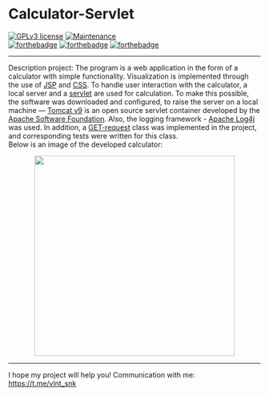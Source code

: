 # Calculator-Servlet

[![GPLv3 license](https://img.shields.io/badge/License-GPLv3-blue.svg)](http://perso.crans.org/besson/LICENSE.html)
[![Maintenance](https://img.shields.io/badge/Maintained%3F-yes-green.svg)](https://GitHub.com/Naereen/StrapDown.js/graphs/commit-activity)  
[![forthebadge](https://forthebadge.com/images/badges/made-with-java.svg)](https://forthebadge.com)
[![forthebadge](https://forthebadge.com/images/badges/uses-html.svg)](https://forthebadge.com)
[![forthebadge](https://forthebadge.com/images/badges/uses-css.svg)](https://forthebadge.com)

---

Description project: The program is a web application in the form of a calculator with simple functionality. Visualization is implemented through the use of [JSP](https://en.wikipedia.org/wiki/JavaServer_Pages) and [CSS](https://en.wikipedia.org/wiki/Cascading_Style_Sheets). To handle user interaction with the calculator, a local server and a [servlet](https://en.wikipedia.org/wiki/Java_servlet) are used for calculation. To make this possible, the software was downloaded and configured, to raise the server on a local machine — [Tomcat v9](https://en.wikipedia.org/wiki/Apache_Tomcat) is an open source servlet container developed by the [Apache Software Foundation](https://en.wikipedia.org/wiki/The_Apache_Software_Foundation). Also, the logging framework - [Apache Log4j](https://en.wikipedia.org/wiki/Log4j) was used. In addition, a [GET-request](https://ru.wikipedia.org/wiki/HTTP#GET) class was implemented in the project, and corresponding tests were written for this class.  
Below is an image of the developed calculator:

<p align="center">
  <img  width="400" height="400" src="https://github.com/SValentyn/Calculator-Servlet/blob/master/calculator.png">
</p>

---

I hope my project will help you! Communication with me: https://t.me/vlnt_snk
